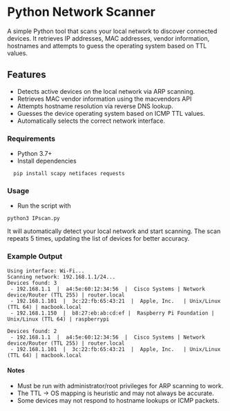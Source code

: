 # Python Network Scanner

A simple Python tool that scans your local network to discover connected devices.
It retrieves IP addresses, MAC addresses, vendor information, hostnames and attempts to guess the operating system based on TTL values.

## Features

- Detects active devices on the local network via ARP scanning.
- Retrieves MAC vendor information using the macvendors API
- Attempts hostname resolution via reverse DNS lookup.
- Guesses the device operating system based on ICMP TTL values.
- Automatically selects the correct network interface.

### Requirements
- Python 3.7+
- Install dependencies

```
  pip install scapy netifaces requests
```

### Usage

- Run the script with
```
python3 IPscan.py
```
It will automatically detect your local network and start scanning.
The scan repeats 5 times, updating the list of devices for better accuracy.

### Example Output

```
Using interface: Wi-Fi...
Scanning network: 192.168.1.1/24...
Devices found: 3
 - 192.168.1.1  |  a4:5e:60:12:34:56  |  Cisco Systems | Network device/Router (TTL 255) | router.local
 - 192.168.1.101  |  3c:22:fb:65:43:21  |  Apple, Inc.   | Unix/Linux (TTL 64) | macbook.local
 - 192.168.1.150  |  b8:27:eb:ab:cd:ef |  Raspberry Pi Foundation | Unix/Linux (TTL 64) | raspberrypi

Devices found: 2
 - 192.168.1.1  |  a4:5e:60:12:34:56  |  Cisco Systems | Network device/Router (TTL 255) | router.local
 - 192.168.1.101  |  3c:22:fb:65:43:21  |  Apple, Inc.   | Unix/Linux (TTL 64) | macbook.local
```

#### Notes

- Must be run with administrator/root privileges for ARP scanning to work.
- The TTL → OS mapping is heuristic and may not always be accurate.
- Some devices may not respond to hostname lookups or ICMP packets.
